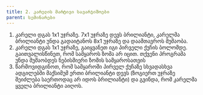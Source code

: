 ```yaml
---
title: 2. კარელის მარტივი სავარჯიშოები
parent: სემინარები
---
```




1. კარელი დგას 1x1 უჯრაზე. 7x1 უჯრაზე დევს ბრილიანტი, კარელმა ბრილიანტი უნდა გადაიტანოს 8x1 უჯრაზე და დაამთავროს მუშაობა.
2. კარელი დგას 1x1 უჯრაზე, გაიყვანეთ იგი პირველი ქუჩის ბოლომდე. გაითვალისწინეთ, რომ სამყაროს ზომა არ იცით. თქვენი პროგრამა უნდა მუშაობდეს ნებისმიერი ზომის სამყაროსათვის
3. წარმოვიდგინოთ, რომ სამყაროში პირველ ქუჩაზე სხვადასხვა ადგილებში მაქსიმუმ ერთი ბრილიანტი დევს (ზოგიერთ უჯრაზე შეიძლება საერთოდაც არ იდოს ბრილიანტი) და გვინდა, რომ კარელმა ყველა ბრილიანტი აიღოს. 
